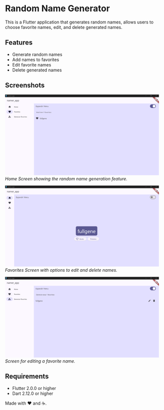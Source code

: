# Random Name Generator

This is a Flutter application that generates random names, allows users to choose favorite names, edit, and delete generated names.

## Features

- Generate random names
- Add names to favorites
- Edit favorite names
- Delete generated names

## Screenshots

![Home Screen](./screenshots/image1.png)
*Home Screen showing the random name generation feature.*

![Favorites](./screenshots/image2.png)
*Favorites Screen with options to edit and delete names.*

![Edit Name](./screenshots/image3.png)
*Screen for editing a favorite name.*

## Requirements

- Flutter 2.0.0 or higher
- Dart 2.12.0 or higher

Made with ❤️ and ☕.